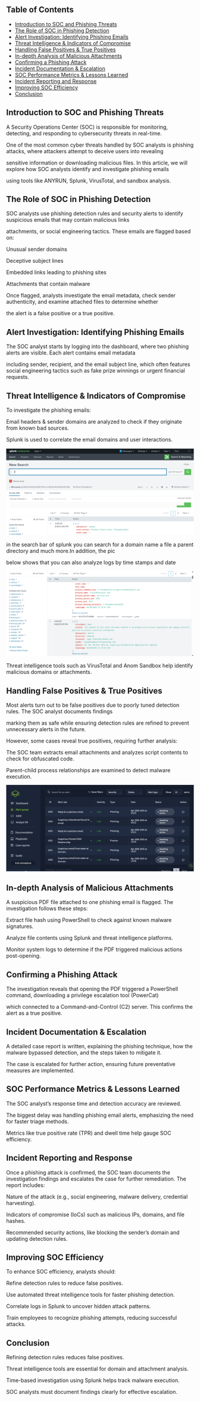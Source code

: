 ## Table of Contents
- [Introduction to SOC and Phishing Threats](#introduction-to-soc-and-phishing-threats)
- [The Role of SOC in Phishing Detection](#the-role-of-soc-in-phishing-detection)
- [Alert Investigation: Identifying Phishing Emails](#alert-investigation-identifying-phishing-emails)
- [Threat Intelligence & Indicators of Compromise](#threat-intelligence--indicators-of-compromise)
- [Handling False Positives & True Positives](#handling-false-positives--true-positives)
- [In-depth Analysis of Malicious Attachments](#in-depth-analysis-of-malicious-attachments)
- [Confirming a Phishing Attack](#confirming-a-phishing-attack)
- [Incident Documentation & Escalation](#incident-documentation--escalation)
- [SOC Performance Metrics & Lessons Learned](#soc-performance-metrics--lessons-learned)
- [Incident Reporting and Response](#incident-reporting-and-response)
- [Improving SOC Efficiency](#improving-soc-efficiency)
- [Conclusion](#conclusion)



## Introduction to SOC and Phishing Threats

A Security Operations Center (SOC) is responsible for monitoring, detecting, and responding to cybersecurity threats in real-time.

One of the most common cyber threats handled by SOC analysts is phishing attacks, where attackers attempt to deceive users into revealing

sensitive information or downloading malicious files. In this article, we will explore how SOC analysts identify and investigate phishing emails

using tools like ANYRUN, Splunk, VirusTotal, and sandbox analysis.

## The Role of SOC in Phishing Detection

SOC analysts use phishing detection rules and security alerts to identify suspicious emails that may contain malicious links

attachments, or social engineering tactics. These emails are flagged based on:

Unusual sender domains

Deceptive subject lines

Embedded links leading to phishing sites

Attachments that contain malware

Once flagged, analysts investigate the email metadata, check sender authenticity, and examine attached files to determine whether

the alert is a false positive or a true positive.

## Alert Investigation: Identifying Phishing Emails

The SOC analyst starts by logging into the dashboard, where two phishing alerts are visible. Each alert contains email metadata

including sender, recipient, and the email subject line, which often features social engineering tactics such as fake prize winnings or urgent financial requests.

## Threat Intelligence & Indicators of Compromise

To investigate the phishing emails:

Email headers & sender domains are analyzed to check if they originate from known bad sources.

Splunk is used to correlate the email domains and user interactions.

                          
  ![soc2 Screenshot](./Screenshot%20(139).png)


 in the search bar of splunk you can search for a domain name a file a parent directory and much more.In addition, the pic 
 
 below shows that you can also analyze logs by time stamps and date

  ![soc2 Screenshot](./Screenshot%20(140).png)
                                
Threat intelligence tools such as VirusTotal and Anom Sandbox help identify malicious domains or attachments.


## Handling False Positives & True Positives

Most alerts turn out to be false positives due to poorly tuned detection rules. The SOC analyst documents findings

marking them as safe while ensuring detection rules are refined to prevent unnecessary alerts in the future.

However, some cases reveal true positives, requiring further analysis:

The SOC team extracts email attachments and analyzes script contents to check for obfuscated code.

Parent-child process relationships are examined to detect malware execution.

   ![soc3 Screenshot](./Screenshot%20(138).png)

## In-depth Analysis of Malicious Attachments

A suspicious PDF file attached to one phishing email is flagged. The investigation follows these steps:

Extract file hash using PowerShell to check against known malware signatures.

Analyze file contents using Splunk and threat intelligence platforms.

Monitor system logs to determine if the PDF triggered malicious actions post-opening.

## Confirming a Phishing Attack

The investigation reveals that opening the PDF triggered a PowerShell command, downloading a privilege escalation tool (PowerCat)

which connected to a Command-and-Control (C2) server. This confirms the alert as a true positive.

## Incident Documentation & Escalation

A detailed case report is written, explaining the phishing technique, how the malware bypassed detection, and the steps taken to mitigate it.

The case is escalated for further action, ensuring future preventative measures are implemented.

## SOC Performance Metrics & Lessons Learned

The SOC analyst’s response time and detection accuracy are reviewed.

The biggest delay was handling phishing email alerts, emphasizing the need for faster triage methods.

Metrics like true positive rate (TPR) and dwell time help gauge SOC efficiency.

## Incident Reporting and Response

Once a phishing attack is confirmed, the SOC team documents the investigation findings and escalates the case for further remediation. The report includes:

Nature of the attack (e.g., social engineering, malware delivery, credential harvesting).

Indicators of compromise (IoCs) such as malicious IPs, domains, and file hashes.

Recommended security actions, like blocking the sender’s domain and updating detection rules.

## Improving SOC Efficiency

To enhance SOC efficiency, analysts should:

Refine detection rules to reduce false positives.

Use automated threat intelligence tools for faster phishing detection.

Correlate logs in Splunk to uncover hidden attack patterns.

Train employees to recognize phishing attempts, reducing successful attacks.

## Conclusion

Refining detection rules reduces false positives.

Threat intelligence tools are essential for domain and attachment analysis.

Time-based investigation using Splunk helps track malware execution.


SOC analysts must document findings clearly for effective escalation.
